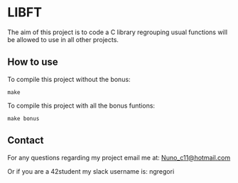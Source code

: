 # LIBFT

The aim of this project is to code a C library regrouping usual functions will be allowed to use in all other projects.

## How to use

To compile this project without the bonus:
```
make
```

To compile this project with all the bonus funtions:
```
make bonus
```

## Contact

For any questions regarding my project email me at: Nuno_c11@hotmail.com

Or if you are a 42student my slack username is: ngregori
